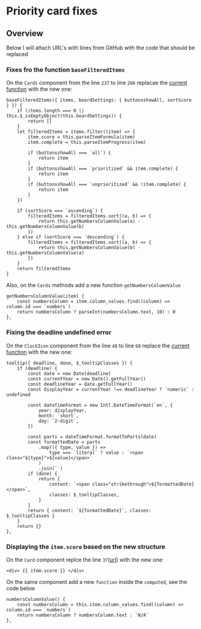 # Priority card fixes

## Overview

Below I will attach URL's with lines from GitHub with the code that should be replaced

### Fixes fro the function ``baseFilteredItems``

On the ``Cards`` component from the line ``237`` to line ``266`` replacae the [current function](https://github.com/Spunkie/monday.com-cro-solution/blob/e70c9e7ac5d73bfcf6748646a2aa3becca038de1/packages/components/src/cards/Cards.vue#L237-L266) with the new one:

	baseFilteredItems({ items, boardSettings: { buttonsshowAll, sortScore } }) {
		if (items.length === 0 || this.$_isEmptyObject(this.boardSettings)) {
			return []
		}
		let filteredItems = items.filter((item) => {
			item.score = this.parseItemFormula(item)
			item.complete = this.parseItemProgress(item)

			if (buttonsshowAll === `all`) {
				return item
			}
			if (buttonsshowAll === `prioritized` && item.complete) {
				return item
			}
			if (buttonsshowAll === `unprioritized` && !item.complete) {
				return item
			}
		})

		if (sortScore === `ascending`) {
			filteredItems = filteredItems.sort((a, b) => {
				return this.getNumbersColumnValue(a) - this.getNumbersColumnValue(b)
			})
		} else if (sortScore === `descending`) {
			filteredItems = filteredItems.sort((a, b) => {
				return this.getNumbersColumnValue(b) - this.getNumbersColumnValue(a)
			})
		}
		return filteredItems
	}

Also, on the ``Cards`` methods add a new function ``getNumbersColumnValue``

	getNumbersColumnValue(item) {
		const numbersColumn = item.column_values.find((column) => column.id === `numbers`)
		return numbersColumn ? parseInt(numbersColumn.text, 10) : 0
	},

### Fixing the deadline undefined error

On the ``ClockIcon`` component from the line ``48`` to line ``68`` replace the [current function](https://github.com/Spunkie/monday.com-cro-solution/blob/e70c9e7ac5d73bfcf6748646a2aa3becca038de1/packages/components/src/cards/ClockIcon.vue#L49-L68) with the new one:

	tooltip({ deadline, done, $_tooltipClasses }) {
		if (deadline) {
			const date = new Date(deadline)
			const currentYear = new Date().getFullYear()
			const deadlineYear = date.getFullYear()
			const displayYear = currentYear !== deadlineYear ? `numeric` : undefined

			const dateTimeFormat = new Intl.DateTimeFormat(`en`, {
				year: displayYear,
				month: `short`,
				day: `2-digit`,
			})

			const parts = dateTimeFormat.formatToParts(date)
			const formattedDate = parts
				.map(({ type, value }) =>
					type === `literal` ? value : `<span class="${type}">${value}</span>`
				)
				.join(``)
			if (done) {
				return {
					content: `<span class="strikethrough">${formattedDate}</span>`,
					classes: $_tooltipClasses,
				}
			}
			return { content: `${formattedDate}`, classes: $_tooltipClasses }
		}
		return {}
	},

### Displaying the ``item.score`` based on the new structure

On the ``Card`` component replce the line ``37``([url](https://github.com/Spunkie/monday.com-cro-solution/blob/e70c9e7ac5d73bfcf6748646a2aa3becca038de1/packages/components/src/cards/Card.vue#L37)) with the new one:
	
	<div> {{ item.score }} </div>

On the same component add a new ``function`` inside the ``computed``, see the code below

	numbersColumnValue() {
		const numbersColumn = this.item.column_values.find((column) => column.id === `numbers`)
		return numbersColumn ? numbersColumn.text : `N/A`
	},
